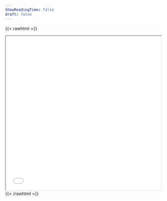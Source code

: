 ```yaml
---
ShowReadingTime: false
draft: false
---
```


{{< rawhtml >}}
<iframe src="/resume.pdf" width="100%" height="500"></iframe>
{{< /rawhtml >}}

